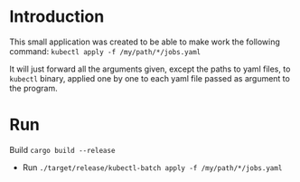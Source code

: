 # Introduction

This small application was created to be able to make work the following command:
`kubectl apply -f /my/path/*/jobs.yaml`

It will just forward all the arguments given, except the paths to yaml files,
to `kubectl` binary, applied one by one to each yaml file passed as argument to the program.

# Run

Build
`cargo build --release`

- Run
  `./target/release/kubectl-batch apply -f /my/path/*/jobs.yaml`